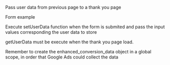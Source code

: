 Pass user data from previous page to a thank you page

Form example

Execute setUserData function when the form is submited and pass the input values corresponding the user data to store

getUserData must be execute when the thank you page load.

Remember to create the enhanced_conversion_data object in a global scope, in order that Google Ads could collect the data